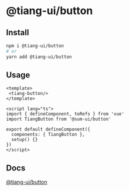 # @tiang-ui/button

## Install

```bash
npm i @tiang-ui/button
# or
yarn add @tiang-ui/button
```

## Usage

```vue
<template>
 <tiang-button/>
</template>

<script lang="ts">
import { defineComponent, toRefs } from 'vue'
import TiangButton from '@sum-ui/button'

export default defineComponent({
  components: { TiangButton },
  setup() {}
})
</script>
```

## Docs

[@tiang-ui/button](https://leitingting08.github.io/tiang-ui/components/button.html)
